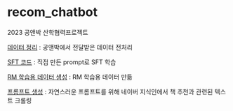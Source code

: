 # recom_chatbot
2023 공앤박 산학협력프로젝트

[데이터 정리](https://github.com/rinapark19/recom_chatbot/blob/main/%EA%B3%B5%EC%95%A4%EB%B0%95_%EB%8D%B0%EC%9D%B4%ED%84%B0_%EC%A0%95%EB%A6%AC.ipynb)
: 공앤박에서 전달받은 데이터 전처리

[SFT 코드](https://github.com/rinapark19/recom_chatbot/blob/main/book_koChatGPT.ipynb)
: 직접 만든 prompt로 SFT 학습

[RM 학습용 데이터 생성](https://github.com/rinapark19/recom_chatbot/blob/main/rm_data_generator.py)
: RM 학습용 데이터 만듦

[프롬프트 생성](https://github.com/rinapark19/recom_chatbot/blob/main/%ED%94%84%EB%A1%AC%ED%94%84%ED%8A%B8%ED%81%AC%EB%A1%A4%EB%A7%81.ipynb)
: 자연스러운 프롬프트를 위해 네이버 지식인에서 책 추천과 관련된 텍스트 크롤링
